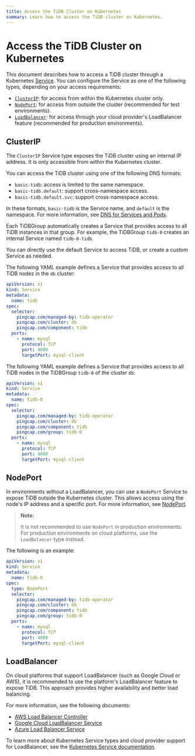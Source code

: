 ```yaml
---
title: Access the TiDB Cluster on Kubernetes
summary: Learn how to access the TiDB cluster on Kubernetes.
---
```


# Access the TiDB Cluster on Kubernetes

This document describes how to access a TiDB cluster through a Kubernetes [Service](https://kubernetes.io/docs/concepts/services-networking/service/). You can configure the Service as one of the following types, depending on your access requirements:

* [`ClusterIP`](#clusterip): for access from within the Kubernetes cluster only.
* [`NodePort`](#nodeport): for access from outside the cluster (recommended for test environments).
* [`LoadBalancer`](#loadbalancer): for access through your cloud provider's LoadBalancer feature (recommended for production environments).

## ClusterIP

The `ClusterIP` Service type exposes the TiDB cluster using an internal IP address. It is only accessible from within the Kubernetes cluster.

You can access the TiDB cluster using one of the following DNS formats:

* `basic-tidb`: access is limited to the same namespace.
* `basic-tidb.default`: support cross-namespace access.
* `basic-tidb.default.svc`: support cross-namespace access.

In these formats, `basic-tidb` is the Service name, and `default` is the namespace. For more information, see [DNS for Services and Pods](https://kubernetes.io/docs/concepts/services-networking/dns-pod-service/#namespaces-of-services).

Each TiDBGroup automatically creates a Service that provides access to all TiDB instances in that group. For example, the TiDBGroup `tidb-0` creates an internal Service named `tidb-0-tidb`.

You can directly use the default Service to access TiDB, or create a custom Service as needed.

The following YAML example defines a Service that provides access to all TiDB nodes in the `db` cluster:

```yaml
apiVersion: v1
kind: Service
metadata:
  name: tidb
spec:
  selector:
    pingcap.com/managed-by: tidb-operator
    pingcap.com/cluster: db
    pingcap.com/component: tidb
  ports:
    - name: mysql
      protocol: TCP
      port: 4000
      targetPort: mysql-client
```

The following YAML example defines a Service that provides access to all TiDB nodes in the TiDBGroup `tidb-0` of the cluster `db`:

```yaml
apiVersion: v1
kind: Service
metadata:
  name: tidb-0
spec:
  selector:
    pingcap.com/managed-by: tidb-operator
    pingcap.com/cluster: db
    pingcap.com/component: tidb
    pingcap.com/group: tidb-0
  ports:
    - name: mysql
      protocol: TCP
      port: 4000
      targetPort: mysql-client
```

## NodePort

In environments without a LoadBalancer, you can use a `NodePort` Service to expose TiDB outside the Kubernetes cluster. This allows access using the node's IP address and a specific port. For more information, see [NodePort](https://kubernetes.io/docs/concepts/services-networking/service/#type-nodeport).

> **Note:**
>
> It is not recommended to use `NodePort` in production environments. For production environments on cloud platforms, use the `LoadBalancer` type instead.

The following is an example:

```yaml
apiVersion: v1
kind: Service
metadata:
  name: tidb-0
spec:
  type: NodePort
  selector:
    pingcap.com/managed-by: tidb-operator
    pingcap.com/cluster: db
    pingcap.com/component: tidb
    pingcap.com/group: tidb-0
  ports:
    - name: mysql
      protocol: TCP
      port: 4000
      targetPort: mysql-client
```

## LoadBalancer

On cloud platforms that support LoadBalancer (such as Google Cloud or AWS), it is recommended to use the platform's LoadBalancer feature to expose TiDB. This approach provides higher availability and better load balancing.

For more information, see the following documents:

- [AWS Load Balancer Controller](https://kubernetes-sigs.github.io/aws-load-balancer-controller/latest/)
- [Google Cloud LoadBalancer Service](https://cloud.google.com/kubernetes-engine/docs/concepts/service-load-balancer)
- [Azure Load Balancer Service](https://learn.microsoft.com/en-us/azure/aks/load-balancer-standard)

To learn more about Kubernetes Service types and cloud provider support for LoadBalancer, see the [Kubernetes Service documentation](https://kubernetes.io/docs/concepts/services-networking/service/).
